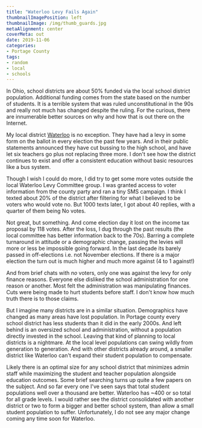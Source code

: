 ```yaml
---
title: "Waterloo Levy Fails Again"
thumbnailImagePosition: left
thumbnailImage: /img/thumb_guards.jpg
metaAlignment: center
coverMeta: out
date: 2019-11-06
categories:
- Portage County
tags:
- random
- local
- schools
---
```

In Ohio, school districts are about 50% funded via the local school district population. Additional funding comes from the state based on the number of students.  It is a terrible system that was ruled unconstitutional in the 90s and really not much has changed despite the ruling. For the curious, there are innumerable better sources on why and how that is out there on the Internet.

My local district [Waterloo](http://www.viking.portage.k12.oh.us/) is no exception. They have had a levy in some form on the ballot in every election the past few years.  And in their public statements announced they have cut bussing to the high school, and have let six teachers go plus not replacing three more.  I don't see how the district continues to exist and offer a consistent education without basic resources like a bus system.

Though I wish I could do more, I did try to get some more votes outside the local Waterloo Levy Committee group. I was granted access to voter information from the county party and ran a tiny SMS campaign.  I think I texted about 20% of the district after filtering for what I believed to be voters who would vote no.  But 1000 texts later, I got about 40 replies, with a quarter of them being No votes.  

Not great, but something. And come election day it lost on the income tax proposal by 118 votes.  After the loss, I dug through the past results (the local committee has better information back to the 70s).  Barring a complete turnaround in attitude or a demographic change, passing the levies will more or less be impossible going forward. In the last decade its barely passed in off-elections i.e. not November elections.  If there is a major election the turn out is much higher and much more against (4 to 1 against!)

And from brief chats with *no* voters, only one was against the levy for only finance reasons. Everyone else disliked the school administration for one reason or another.  Most felt the administration was manipulating finances. Cuts were being made to hurt students before staff.   I don't know how much truth there is to those claims.

But I imagine many districts are in a similar situation.  Demographics have changed as many areas have lost population.  In Portage county every school district has less students than it did in the early 2000s.   And left behind is an oversized school and administration, without a population directly invested in the school.  Leaving that kind of planning to local districts is a nightmare.  At the local level populations can swing wildly from generation to generation.  And with other districts already around, a smaller district like Waterloo can't expand their student population to compensate.  

Likely there is an optimal size for any school district that minimizes admin staff while maximizing the student and teacher population alongside education outcomes.  Some brief searching turns up quite a few papers on the subject.  And so far every one I've seen says that total student populations well over a thousand are better.  Waterloo has ~400 or so total for all grade levels.  I would rather see the district consolidated with another district or two to form a bigger and better school system, than allow a small student population to suffer.  Unfortunately, I do not see any major change coming any time soon for Waterloo.
